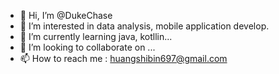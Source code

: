 - 👋 Hi, I’m @DukeChase
- 👀 I’m interested in data analysis, mobile application develop.
- 🌱 I’m currently learning java, kotllin...
- 💞️ I’m looking to collaborate on ...
- 📫 How to reach me : huangshibin697@gmail.com

<!---
DukeChase/DukeChase is a ✨ special ✨ repository because its `README.md` (this file) appears on your GitHub profile.
You can click the Preview link to take a look at your changes.
--->
